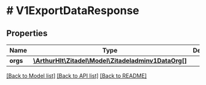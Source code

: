 # # V1ExportDataResponse

## Properties

Name | Type | Description | Notes
------------ | ------------- | ------------- | -------------
**orgs** | [**\ArthurHlt\Zitadel\Model\Zitadeladminv1DataOrg[]**](Zitadeladminv1DataOrg.md) |  | [optional]

[[Back to Model list]](../../README.md#models) [[Back to API list]](../../README.md#endpoints) [[Back to README]](../../README.md)
